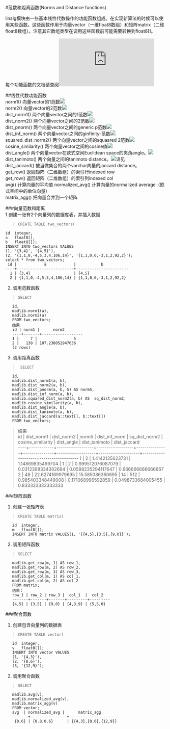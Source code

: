 #范数和距离函数(Norms and Distance functions)  

linalg模块由一些基本线性代数操作的功能函数组成。在实现新算法的时候可以使用某些函数。这些函数作用于向量vector（一维float8数组）和矩阵matrix（二维float8数组）。注意其它数组类型在调用这些函数前可能需要转换到float8[]。

每个功能函数的文档请查阅![linalg.sql_in](http://madlib.incubator.apache.org/docs/v1.9/linalg_8sql__in.html)  

##线性代数功能函数  
norm1() 向量vector的1范数![](http://madlib.incubator.apache.org/docs/v1.9/form_150.png)  
norm2() 向量vector的2范数![](http://madlib.incubator.apache.org/docs/v1.9/form_151.png)  
dist_norm1() 两个向量vector之间的1范数![](http://madlib.incubator.apache.org/docs/v1.9/form_152.png)  
dist_norm2() 两个向量vector之间的2范数![](http://madlib.incubator.apache.org/docs/v1.9/form_153.png)  
dist_pnorm() 两个向量vector之间的generic p范数![](http://madlib.incubator.apache.org/docs/v1.9/form_154.png)  
dist_inf_norm() 两个向量vector之间的ginfinity-范数![](http://madlib.incubator.apache.org/docs/v1.9/form_155.png)  
squared_dist_norm2() 两个向量vector之间的squaared 2范数![](http://madlib.incubator.apache.org/docs/v1.9/form_156.png)  
cosine_similarity() 两个向量vector之间的cosine值![](http://madlib.incubator.apache.org/docs/v1.9/form_157.png)  
dist_angle() 两个向量vector在欧式空间Euclidean space的夹角angle。![](http://madlib.incubator.apache.org/docs/v1.9/form_158.png)  
dist_tanimoto() 两个向量之间的tanimoto distance。![详见](http://en.wikipedia.org/wiki/Jaccard_index#Tanimoto_similarity_and_distance)  
dist_jaccard() 被当做集合的两个varchar向量的jaccard distance。  
get_row() 返回矩阵（二维数组）的索引行indexed row  
get_row() 返回矩阵（二维数组）的索引列indexed col  
avg()  计算向量的平均值
normalized_avg() 计算向量的normalized average（欧式空间中的单位向量）  
matrix_agg() 把向量合并到一个矩阵

###向量范数和距离  
1.创建一张有2个向量列的数据库表，并插入数据  
>     CREATE TABLE two_vectors(
    id  integer,
    a   float8[],
    b   float8[]);
    INSERT INTO two_vectors VALUES
    (1, '{3,4}', '{4,5}'),
    (2, '{1,1,0,-4,5,3,4,106,14}', '{1,1,0,6,-3,1,2,92,2}');
    select * from two_vectors;
     id |            a            |           b           
    ----+-------------------------+-----------------------
      1 | {3,4}                   | {4,5}
      2 | {1,1,0,-4,5,3,4,106,14} | {1,1,0,6,-3,1,2,92,2}  

2. 调用范数函数  
>     SELECT
       id,
       madlib.norm1(a),
       madlib.norm2(a)
       FROM two_vectors;  
       结果  
       id | norm1 |      norm2
       ----+-------+------------------
       1 |     7 |                5
       2 |   138 | 107.238052947636
       (2 rows)  

3. 调用距离函数  
>      SELECT
       id,
       madlib.dist_norm1(a, b),
       madlib.dist_norm2(a, b),
       madlib.dist_pnorm(a, b, 5) AS norm5,
       madlib.dist_inf_norm(a, b),
       madlib.squared_dist_norm2(a, b) AS  sq_dist_norm2,
       madlib.cosine_similarity(a, b),
       madlib.dist_angle(a, b),
       madlib.dist_tanimoto(a, b),
       madlib.dist_jaccard(a::text[], b::text[])
       FROM two_vectors;  
> 结果      
       id | dist_norm1 |    dist_norm2    |      norm5       | dist_inf_norm | sq_dist_norm2 | cosine_similarity |     dist_angle     |   dist_tanimoto    |   dist_jaccard    
       ----+------------+------------------+------------------+---------------+---------------+-------------------+--------------------+--------------------+-------------------
       1 |          2 |  1.4142135623731 | 1.14869835499704 |             1 |             2 | 0.999512076087079 | 0.0312398334302684 | 0.0588235294117647 | 0.666666666666667
       2 |         48 | 22.6274169979695 |  15.585086360695 |            14 |           512 | 0.985403348449008 |  0.171068996592859 | 0.0498733684005455 | 0.833333333333333  

###矩阵函数  
1. 创建一张矩阵表  
>     CREATE TABLE matrix(
       id  integer,
       m   float8[]);
       INSERT INTO matrix VALUES(1, '{{4,5},{3,5},{9,0}}');  
2. 调用矩阵函数
>     SELECT
       madlib.get_row(m, 1) AS row_1,
       madlib.get_row(m, 2) AS row_2,
       madlib.get_row(m, 3) AS row_3,
       madlib.get_col(m, 1) AS col_1,
       madlib.get_col(m, 2) AS col_2
       FROM matrix;
       结果：  
       row_1 | row_2 | row_3 |  col_1  |  col_2
       -------+-------+-------+---------+---------
       {4,5} | {3,5} | {9,0} | {4,3,9} | {5,5,0}  

###聚合函数  
1. 创建包含向量列的数据表  
>     CREATE TABLE vector(
       id  integer,
       v   float8[]);
       INSERT INTO vector VALUES
       (1, '{4,3}'),
       (2, '{8,6}'),
       (3, '{12,9}');  
2. 调用聚合函数  
>     SELECT
       madlib.avg(v),
       madlib.normalized_avg(v),
       madlib.matrix_agg(v)
       FROM vector;  
       avg  | normalized_avg |      matrix_agg
       -------+----------------+----------------------
        {8,6} | {0.8,0.6}      | {{4,3},{8,6},{12,9}}
